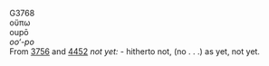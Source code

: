 <body>
  <p>G3768<br>  οὔπω  <br> oupō  <br><i>oo‘-po </i><br>From <a href="g3756.htm">3756</a> and <a href="g4452.htm">4452</a>  <i>not</i> <i>yet:</i> - hitherto not, (no . . .) as yet, not yet.<br></p>
 </body>